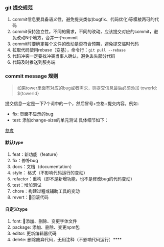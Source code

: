 ### git 提交规范

1. commit信息要具备语义性，避免提交类似(bugfix、代码优化)等模棱两可的代码
2. commit保持独立性，不同的需求，不同的改动，应该提交对应的commit，避免改动N个地方，合并一个commit
3. commit时要确定每个文件的改动是否符合预期，避免提交临时代码
4. 拉取代码使用rebase（变基），命令行：```git pull --rebase```
5. 代码冲突一定要找冲突当事人确认，避免丢失部分代码
6. 代码及时推送到服务端

### commit message 规则
>如果tower里面有对应的bug或者需求，则提交信息最后必须添加 towerId: ${towerId}

提交信息一定是一下7个词中的一个，然后冒号+空格+提交内容。例如:
* fix: 页面不显示的bug
* test: 添加change-size的单元测试
具体细节如下：

[参考](http://www.ruanyifeng.com/blog/2016/01/commit_message_change_log.html)
#### 默认type
1. feat：新功能（feature）
2. fix：修补bug
3. docs：文档（documentation）
4. style： 格式（不影响代码运行的变动）
5. refactor：重构（即不是新增功能，也不是修改bug的代码变动）
6. test：增加测试
7. chore：构建过程或辅助工具的变动
8. revert：回滚代码

#### 自定义type
1. font: 添加、删除、变更字体文件
2. package: 添加、删除、变更npm包
3. editor: 更新编辑器代码
4. delete: 删除废弃代码，无用注释（不影响代码运行）****